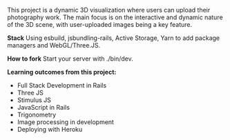 This project is a dynamic 3D visualization where users can upload their photography work. The main focus is on the interactive and dynamic nature of the 3D scene, with user-uploaded images being a key feature.

**Stack**
Using esbuild, jsbundling-rails, Active Storage, Yarn to add package managers and WebGL/Three.JS.

**How to fork**
Start your server with ./bin/dev.

**Learning outcomes from this project:**
- Full Stack Development in Rails
- Three JS
- Stimulus JS
- JavaScript in Rails
- Trigonometry
- Image processing in development
- Deploying with Heroku
